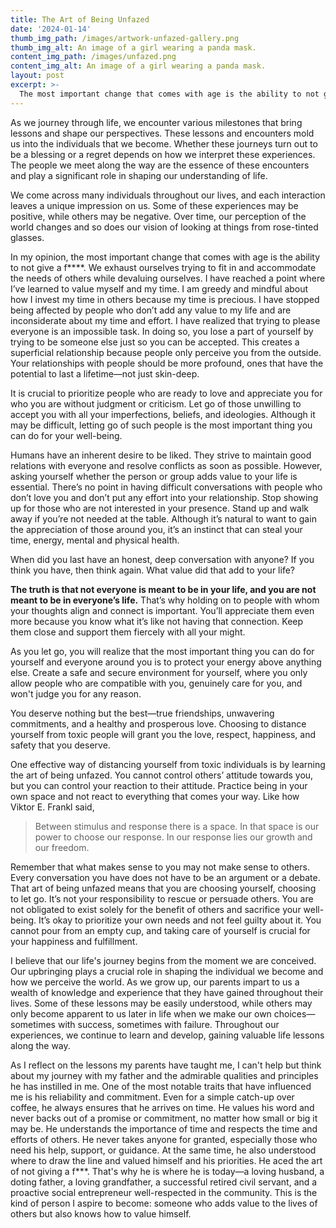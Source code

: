 ```yaml
---
title: The Art of Being Unfazed 
date: '2024-01-14'
thumb_img_path: /images/artwork-unfazed-gallery.png
thumb_img_alt: An image of a girl wearing a panda mask.
content_img_path: /images/unfazed.png
content_img_alt: An image of a girl wearing a panda mask.
layout: post
excerpt: >-
  The most important change that comes with age is the ability to not give a f****.
---
```

As we journey through life, we encounter various milestones that bring lessons and shape our perspectives. These lessons and encounters mold us into the individuals that we become. Whether these journeys turn out to be a blessing or a regret depends on how we interpret these experiences. The people we meet along the way are the essence of these encounters and play a significant role in shaping our understanding of life.

We come across many individuals throughout our lives, and each interaction leaves a unique impression on us. Some of these experiences may be positive, while others may be negative. Over time, our perception of the world changes and so does our vision of looking at things from rose-tinted glasses.

In my opinion, the most important change that comes with age is the ability to not give a f****. We exhaust ourselves trying to fit in and accommodate the needs of others while devaluing ourselves. I have reached a point where I’ve learned to value myself and my time. I am greedy and mindful about how I invest my time in others because my time is precious. I have stopped being affected by people who don’t add any value to my life and are inconsiderate about my time and effort. I have realized that trying to please everyone is an impossible task. In doing so, you lose a part of yourself by trying to be someone else just so you can be accepted. This creates a superficial relationship because people only perceive you from the outside. Your relationships with people should be more profound, ones that have the potential to last a lifetime—not just skin-deep.

It is crucial to prioritize people who are ready to love and appreciate you for who you are without judgment or criticism. Let go of those unwilling to accept you with all your imperfections, beliefs, and ideologies. Although it may be difficult, letting go of such people is the most important thing you can do for your well-being.

Humans have an inherent desire to be liked. They strive to maintain good relations with everyone and resolve conflicts as soon as possible. However, asking yourself whether the person or group adds value to your life is essential. There’s no point in having difficult conversations with people who don’t love you and don’t put any effort into your relationship. Stop showing up for those who are not interested in your presence. Stand up and walk away if you’re not needed at the table. Although it’s natural to want to gain the appreciation of those around you, it’s an instinct that can steal your time, energy, mental and physical health.

When did you last have an honest, deep conversation with anyone? If you think you have, then think again. What value did that add to your life?

**The truth is that not everyone is meant to be in your life, and you are not meant to be in everyone’s life.** That’s why holding on to people with whom your thoughts align and connect is important. You’ll appreciate them even more because you know what it’s like not having that connection. Keep them close and support them fiercely with all your might.

As you let go, you will realize that the most important thing you can do for yourself and everyone around you is to protect your energy above anything else. Create a safe and secure environment for yourself, where you only allow people who are compatible with you, genuinely care for you, and won't judge you for any reason.

You deserve nothing but the best—true friendships, unwavering commitments, and a healthy and prosperous love. Choosing to distance yourself from toxic people will grant you the love, respect, happiness, and safety that you deserve. 

One effective way of distancing yourself from toxic individuals is by learning the art of being unfazed. You cannot control others’ attitude towards you, but you can control your reaction to their attitude. Practice being in your own space and not react to everything that comes your way. Like how Viktor E. Frankl said,

> Between stimulus and response there is a space. In that space is our power to choose our response. In our response lies our growth and our freedom.

Remember that what makes sense to you may not make sense to others. Every conversation you have does not have to be an argument or a debate. That art of being unfazed means that you are choosing yourself, choosing to let go. It’s not your responsibility to rescue or persuade others. You are not obligated to exist solely for the benefit of others and sacrifice your well-being. It’s okay to prioritize your own needs and not feel guilty about it. You cannot pour from an empty cup, and taking care of yourself is crucial for your happiness and fulfillment.

I believe that our life's journey begins from the moment we are conceived. Our upbringing plays a crucial role in shaping the individual we become and how we perceive the world. As we grow up, our parents impart to us a wealth of knowledge and experience that they have gained throughout their lives. Some of these lessons may be easily understood, while others may only become apparent to us later in life when we make our own choices—sometimes with success, sometimes with failure. Throughout our experiences, we continue to learn and develop, gaining valuable life lessons along the way.

As I reflect on the lessons my parents have taught me, I can't help but think about my journey with my father and the admirable qualities and principles he has instilled in me. One of the most notable traits that have influenced me is his reliability and commitment. Even for a simple catch-up over coffee, he always ensures that he arrives on time. He values his word and never backs out of a promise or commitment, no matter how small or big it may be. He understands the importance of time and respects the time and efforts of others. He never takes anyone for granted, especially those who need his help, support, or guidance. At the same time, he also understood where to draw the line and valued himself and his priorities. He aced the art of not giving a f***.  That's why he is where he is today—a loving husband, a doting father, a loving grandfather, a successful retired civil servant, and a proactive social entrepreneur well-respected in the community. This is the kind of person I aspire to become: someone who adds value to the lives of others but also knows how to value himself.

